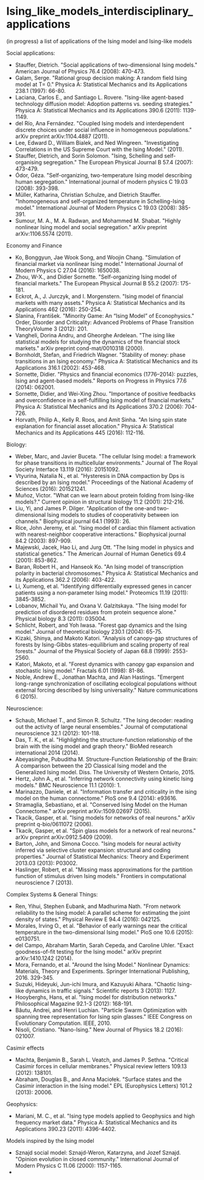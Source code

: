 # Ising_like_models_interdisciplinary_applications
(in progress) a list of applications of the Ising model and Ising-like models

Social applications: 
* Stauffer, Dietrich. "Social applications of two-dimensional Ising models." American Journal of Physics 76.4 (2008): 470-473.
* Galam, Serge. "Rational group decision making: A random field Ising model at T= 0." Physica A: Statistical Mechanics and its Applications 238.1 (1997): 66-80.
* Laciana, Carlos E., and Santiago L. Rovere. "Ising-like agent-based technology diffusion model: Adoption patterns vs. seeding strategies." Physica A: Statistical Mechanics and its Applications 390.6 (2011): 1139-1149.
* del Río, Ana Fernández. "Coupled Ising models and interdependent discrete choices under social influence in homogeneous populations." arXiv preprint arXiv:1104.4887 (2011).
* Lee, Edward D., William Bialek, and Ned Wingreen. "Investigating Correlations in the US Supreme Court with the Ising Model." (2011).
* Stauffer, Dietrich, and Sorin Solomon. "Ising, Schelling and self-organising segregation." The European Physical Journal B 57.4 (2007): 473-479.
* Ódor, Géza. "Self-organizing, two-temperature Ising model describing human segregation." International journal of modern physics C 19.03 (2008): 393-398.
* Müller, Katharina, Christian Schulze, and Dietrich Stauffer. "Inhomogeneous and self-organized temperature in Schelling-Ising model." International Journal of Modern Physics C 19.03 (2008): 385-391.
* Sumour, M. A., M. A. Radwan, and Mohammed M. Shabat. "Highly nonlinear Ising model and social segregation." arXiv preprint arXiv:1106.5574 (2011).


Economy and Finance
* Ko, Bonggyun, Jae Wook Song, and Woojin Chang. "Simulation of financial market via nonlinear Ising model." International Journal of Modern Physics C 27.04 (2016): 1650038.
* Zhou, W-X., and Didier Sornette. "Self-organizing Ising model of financial markets." The European Physical Journal B 55.2 (2007): 175-181.
* Eckrot, A., J. Jurczyk, and I. Morgenstern. "Ising model of financial markets with many assets." Physica A: Statistical Mechanics and its Applications 462 (2016): 250-254.
* Slanina, František. "Minority Game: An “Ising Model” of Econophysics." Order, Disorder and Criticality: Advanced Problems of Phase Transition TheoryVolume 3 (2012): 201.
* Vangheli, Dorina Andru, and Gheorghe Ardelean. "The ising like statistical models for studying the dynamics of the financial stock markets." arXiv preprint cond-mat/0010318 (2000).
* Bornholdt, Stefan, and Friedrich Wagner. "Stability of money: phase transitions in an Ising economy." Physica A: Statistical Mechanics and its Applications 316.1 (2002): 453-468.
* Sornette, Didier. "Physics and financial economics (1776–2014): puzzles, Ising and agent-based models." Reports on Progress in Physics 77.6 (2014): 062001.
* Sornette, Didier, and Wei-Xing Zhou. "Importance of positive feedbacks and overconfidence in a self-fulfilling Ising model of financial markets." Physica A: Statistical Mechanics and its Applications 370.2 (2006): 704-726.
* Horvath, Philip A., Kelly R. Roos, and Amit Sinha. "An Ising spin state explanation for financial asset allocation." Physica A: Statistical Mechanics and its Applications 445 (2016): 112-116.


Biology:
* Weber, Marc, and Javier Buceta. "The cellular Ising model: a framework for phase transitions in multicellular environments." Journal of The Royal Society Interface 13.119 (2016): 20151092.
* Vtyurina, Natalia N., et al. "Hysteresis in DNA compaction by Dps is described by an Ising model." Proceedings of the National Academy of Sciences (2016): 201521241.
* Muñoz, Victor. "What can we learn about protein folding from Ising-like models?." Current opinion in structural biology 11.2 (2001): 212-216.
* Liu, Yi, and James P. Dilger. "Application of the one-and two-dimensional Ising models to studies of cooperativity between ion channels." Biophysical journal 64.1 (1993): 26.
* Rice, John Jeremy, et al. "Ising model of cardiac thin filament activation with nearest-neighbor cooperative interactions." Biophysical journal 84.2 (2003): 897-909.
* Majewski, Jacek, Hao Li, and Jurg Ott. "The Ising model in physics and statistical genetics." The American Journal of Human Genetics 69.4 (2001): 853-862.
* Baran, Robert H., and Hanseok Ko. "An Ising model of transcription polarity in bacterial chromosomes." Physica A: Statistical Mechanics and its Applications 362.2 (2006): 403-422.
* Li, Xumeng, et al. "Identifying differentially expressed genes in cancer patients using a non‐parameter Ising model." Proteomics 11.19 (2011): 3845-3852.
* Lobanov, Michail Yu, and Oxana V. Galzitskaya. "The Ising model for prediction of disordered residues from protein sequence alone." Physical biology 8.3 (2011): 035004.
* Schlicht, Robert, and Yoh Iwasa. "Forest gap dynamics and the Ising model." Journal of theoretical biology 230.1 (2004): 65-75.
* Kizaki, Shinya, and Makoto Katori. "Analysis of canopy-gap structures of forests by Ising-Gibbs states-equilibrium and scaling property of real forests." Journal of the Physical Society of Japan 68.8 (1999): 2553-2560.
* Katori, Makoto, et al. "Forest dynamics with canopy gap expansion and stochastic Ising model." Fractals 6.01 (1998): 81-86.
* Noble, Andrew E., Jonathan Machta, and Alan Hastings. "Emergent long-range synchronization of oscillating ecological populations without external forcing described by Ising universality." Nature communications 6 (2015).

Neuroscience:
* Schaub, Michael T., and Simon R. Schultz. "The Ising decoder: reading out the activity of large neural ensembles." Journal of computational neuroscience 32.1 (2012): 101-118.
* Das, T. K., et al. "Highlighting the structure-function relationship of the brain with the ising model and graph theory." BioMed research international 2014 (2014).
* Abeyasinghe, Pubuditha M. Structure-Function Relationship of the Brain: A comparison between the 2D Classical Ising model and the Generalized Ising model. Diss. The University of Western Ontario, 2015.
* Hertz, John A., et al. "Inferring network connectivity using kinetic Ising models." BMC Neuroscience 11.1 (2010): 1.
* Marinazzo, Daniele, et al. "Information transfer and criticality in the ising model on the human connectome." PloS one 9.4 (2014): e93616.
* Stramaglia, Sebastiano, et al. "Conserved Ising Model on the Human Connectome." arXiv preprint arXiv:1509.02697 (2015).
* Tkacik, Gasper, et al. "Ising models for networks of real neurons." arXiv preprint q-bio/0611072 (2006).
* Tkacik, Gasper, et al. "Spin glass models for a network of real neurons." arXiv preprint arXiv:0912.5409 (2009).
* Barton, John, and Simona Cocco. "Ising models for neural activity inferred via selective cluster expansion: structural and coding properties." Journal of Statistical Mechanics: Theory and Experiment 2013.03 (2013): P03002.
* Haslinger, Robert, et al. "Missing mass approximations for the partition function of stimulus driven Ising models." Frontiers in computational neuroscience 7 (2013).


Complex Systems & General Things:
* Ren, Yihui, Stephen Eubank, and Madhurima Nath. "From network reliability to the Ising model: A parallel scheme for estimating the joint density of states." Physical Review E 94.4 (2016): 042125.
* Morales, Irving O., et al. "Behavior of early warnings near the critical temperature in the two-dimensional Ising model." PloS one 10.6 (2015): e0130751.
* del Campo, Abraham Martin, Sarah Cepeda, and Caroline Uhler. "Exact goodness-of-fit testing for the Ising model." arXiv preprint arXiv:1410.1242 (2014).
* Mora, Fernando, et al. "Around the Ising Model." Nonlinear Dynamics: Materials, Theory and Experiments. Springer International Publishing, 2016. 329-345.
* Suzuki, Hideyuki, Jun-ichi Imura, and Kazuyuki Aihara. "Chaotic Ising-like dynamics in traffic signals." Scientific reports 3 (2013): 1127.
* Hooyberghs, Hans, et al. "Ising model for distribution networks." Philosophical Magazine 92.1-3 (2012): 168-191.
* Băutu, Andrei, and Henri Luchian. "Particle Swarm Optimization with spanning tree representation for Ising spin glasses." IEEE Congress on Evolutionary Computation. IEEE, 2010.
* Nisoli, Cristiano. "Nano-Ising." New Journal of Physics 18.2 (2016): 021007.

Casimir effects
* Machta, Benjamin B., Sarah L. Veatch, and James P. Sethna. "Critical Casimir forces in cellular membranes." Physical review letters 109.13 (2012): 138101.
* Abraham, Douglas B., and Anna Maciołek. "Surface states and the Casimir interaction in the Ising model." EPL (Europhysics Letters) 101.2 (2013): 20006.


Geophysics:
* Mariani, M. C., et al. "Ising type models applied to Geophysics and high frequency market data." Physica A: Statistical Mechanics and its Applications 390.23 (2011): 4396-4402.


Models inspired by the Ising model
* Sznajd social model: Sznajd-Weron, Katarzyna, and Jozef Sznajd. "Opinion evolution in closed community." International Journal of Modern Physics C 11.06 (2000): 1157-1165.
* 
